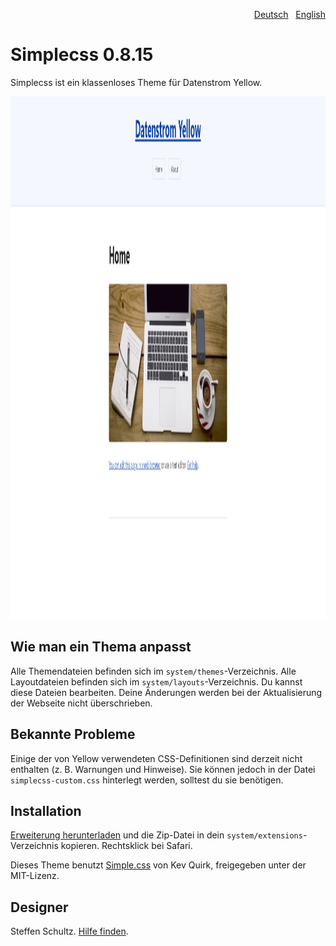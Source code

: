 <p align="right"><a href="README-de.md">Deutsch</a> &nbsp; <a href="README.md">English</a></p>

# Simplecss 0.8.15

Simplecss ist ein klassenloses Theme für Datenstrom Yellow.

<p align="center"><img src="simplecss-screenshot.png?raw=true" width="795" height="836" alt="Bildschirmfoto"></p>

## Wie man ein Thema anpasst

Alle Themendateien befinden sich im `system/themes`-Verzeichnis. Alle Layoutdateien befinden sich im `system/layouts`-Verzeichnis. Du kannst diese Dateien bearbeiten. Deine Änderungen werden bei der Aktualisierung der Webseite nicht überschrieben.

## Bekannte Probleme

Einige der von Yellow verwendeten CSS-Definitionen sind derzeit nicht enthalten (z. B. Warnungen und Hinweise). Sie können jedoch in der Datei `simplecss-custom.css` hinterlegt werden, solltest du sie benötigen. 

## Installation

[Erweiterung herunterladen](https://github.com/datenstrom/yellow-extensions/raw/master/zip/simplecss.zip) und die Zip-Datei in dein `system/extensions`-Verzeichnis kopieren. Rechtsklick bei Safari.

Dieses Theme benutzt [Simple.css](https://simplecss.org/) von Kev Quirk, freigegeben unter der MIT-Lizenz. 

## Designer

Steffen Schultz. [Hilfe finden](https://github.com/schulle4u/yellow-extensions-schulle4u/issues).
